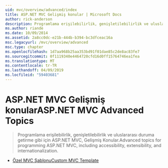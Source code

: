 ```yaml
---
uid: mvc/overview/advanced/index
title: ASP.NET MVC Gelişmiş konular | Microsoft Docs
author: rick-anderson
description: Programlama erişilebilirlik, genişletilebilirlik ve uluslararası duruma getirme gibi için ASP.NET MVC, Gelişmiş Konular.
ms.author: riande
ms.date: 10/09/2014
ms.assetid: 2a8cc0dc-e21b-444b-b394-bc3dfceac16a
msc.legacyurl: /mvc/overview/advanced
msc.type: chapter
ms.openlocfilehash: 1d7aa968b25aa353bd91f01dae85c2de8ac83fe7
ms.sourcegitcommit: 0f1119340e4464720cfd16d0ff15764746ea1fea
ms.translationtype: MT
ms.contentlocale: tr-TR
ms.lasthandoff: 04/09/2019
ms.locfileid: "59403681"
---
```

# <a name="aspnet-mvc-advanced-topics"></a><span data-ttu-id="8ab84-103">ASP.NET MVC Gelişmiş konular</span><span class="sxs-lookup"><span data-stu-id="8ab84-103">ASP.NET MVC Advanced Topics</span></span>

> <span data-ttu-id="8ab84-104">Programlama erişilebilirlik, genişletilebilirlik ve uluslararası duruma getirme gibi için ASP.NET MVC, Gelişmiş Konular.</span><span class="sxs-lookup"><span data-stu-id="8ab84-104">Advanced topics for programming ASP.NET MVC, including accessibility, extensibility, and internationalization.</span></span>


- [<span data-ttu-id="8ab84-105">Özel MVC Şablonu</span><span class="sxs-lookup"><span data-stu-id="8ab84-105">Custom MVC Template</span></span>](custom-mvc-templates.md)
